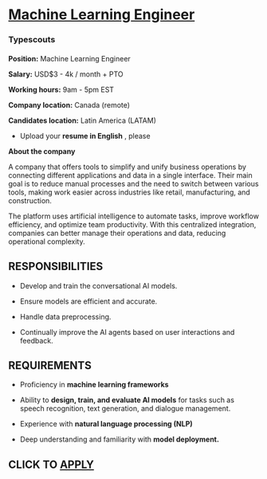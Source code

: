 # [Machine Learning Engineer](https://www.remotewlb.com/apply/machine-learning-engineer-139131)  
### Typescouts  
####  

**Position:** Machine Learning Engineer

 **Salary:** USD$3 - 4k / month + PTO

 **Working hours:** 9am - 5pm EST

 **Company location:** Canada (remote)

 **Candidates location:** Latin America (LATAM)

  * Upload your **resume in English** , please

 **About the company**

A company that offers tools to simplify and unify business operations by connecting different applications and data in a single interface. Their main goal is to reduce manual processes and the need to switch between various tools, making work easier across industries like retail, manufacturing, and construction.

The platform uses artificial intelligence to automate tasks, improve workflow efficiency, and optimize team productivity. With this centralized integration, companies can better manage their operations and data, reducing operational complexity.

##  **RESPONSIBILITIES**

  * Develop and train the conversational AI models.

  * Ensure models are efficient and accurate.

  * Handle data preprocessing.

  * Continually improve the AI agents based on user interactions and feedback.

## REQUIREMENTS

  * Proficiency in **machine learning frameworks**

  * Ability to **design, train, and evaluate AI models** for tasks such as speech recognition, text generation, and dialogue management.

  * Experience with **natural language processing (NLP)**

  * Deep understanding and familiarity with **model deployment.**

  
## CLICK TO [APPLY](https://www.remotewlb.com/apply/machine-learning-engineer-139131)


